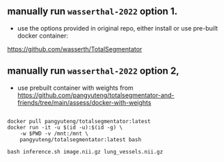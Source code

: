 
## manually run `wasserthal-2022` option 1.

+ use the options provided in original repo, either install or use pre-built docker container:

 https://github.com/wasserth/TotalSegmentator


## manually run `wasserthal-2022` option 2, 

+ use prebuilt container with weights from https://github.com/pangyuteng/totalsegmentator-and-friends/tree/main/assess/docker-with-weights 

```

docker pull pangyuteng/totalsegmentator:latest
docker run -it -u $(id -u):$(id -g) \
    -w $PWD -v /mnt:/mnt \
    pangyuteng/totalsegmentator:latest bash

bash inference.sh image.nii.gz lung_vessels.nii.gz


```

